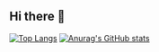 ## Hi there 👋

[![Top Langs](https://github-readme-stats.vercel.app/api/top-langs/?username=jacobadev&show_icons=true&theme=catppuccin_mocha&bg_color=00000000)](https://github.com/jacobadev/github-readme-stats)
[![Anurag's GitHub stats](https://github-readme-stats.vercel.app/api?username=jacobadev&hide=prs,stars&show_icons=true&theme=catppuccin_mocha&bg_color=00000000)](https://github.com/jacobadev/github-readme-stats)


<!--
**Jacobadev/Jacobadev** is a ✨ _special_ ✨ repository because its `README.md` (this file) appears on your GitHub profile.

Here are some ideas to get you started:

- 🔭 I’m currently working on ...
- 🌱 I’m currently learning ...
- 👯 I’m looking to collaborate on ...
- 🤔 I’m looking for help with ...
- 💬 Ask me about ...
- 📫 How to reach me: ...
- 😄 Pronouns: ...
- ⚡ Fun fact: ...
-->
